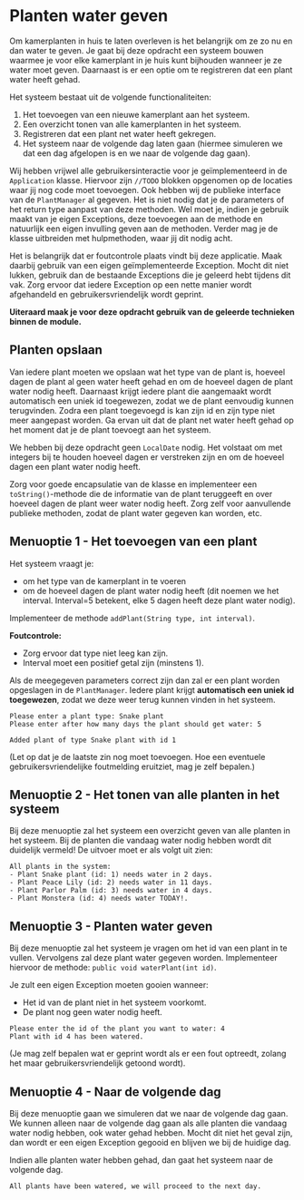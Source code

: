 # Planten water geven
Om kamerplanten in huis te laten overleven is het belangrijk om ze zo nu en dan water te geven.
Je gaat bij deze opdracht een systeem bouwen waarmee je voor elke kamerplant in je huis kunt bijhouden wanneer je ze water moet geven.
Daarnaast is er een optie om te registreren dat een plant water heeft gehad.

Het systeem bestaat uit de volgende functionaliteiten:
1. Het toevoegen van een nieuwe kamerplant aan het systeem.
2. Een overzicht tonen van alle kamerplanten in het systeem.
3. Registreren dat een plant net water heeft gekregen.
4. Het systeem naar de volgende dag laten gaan (hiermee simuleren we dat een dag afgelopen is en we naar de volgende dag gaan).

Wij hebben vrijwel alle gebruikersinteractie voor je geïmplementeerd in de `Application` klasse. Hiervoor zijn `//TODO` blokken
opgenomen op de locaties waar jij nog code moet toevoegen. Ook hebben wij de publieke interface van de `PlantManager` 
al gegeven. Het is niet nodig dat je de parameters of het return type aanpast van deze methoden. Wel moet je, indien je gebruik maakt van je eigen Exceptions, deze toevoegen aan de methode en natuurlijk een eigen invulling geven aan de methoden.
Verder mag je de klasse uitbreiden met hulpmethoden, waar jij dit nodig acht.

Het is belangrijk dat er foutcontrole plaats vindt bij deze applicatie. Maak daarbij gebruik van een eigen geïmplementeerde Exception. Mocht dit niet lukken, gebruik dan de bestaande Exceptions die je geleerd hebt tijdens dit vak. Zorg ervoor dat iedere Exception op een nette manier wordt afgehandeld en gebruikersvriendelijk wordt geprint.

**Uiteraard maak je voor deze opdracht gebruik van de geleerde technieken binnen de module.**

## Planten opslaan
Van iedere plant moeten we opslaan wat het type van de plant is, hoeveel dagen de plant al geen water heeft gehad en om de hoeveel dagen de plant water nodig heeft.
Daarnaast krijgt iedere plant die aangemaakt wordt automatisch een uniek id toegewezen, zodat we de plant eenvoudig kunnen terugvinden. Zodra een plant toegevoegd is kan zijn id en zijn type niet meer aangepast worden.
Ga ervan uit dat de plant net water heeft gehad op het moment dat je de plant toevoegt aan het systeem.

We hebben bij deze opdracht geen `LocalDate` nodig. Het volstaat om met integers bij te houden hoeveel dagen er verstreken zijn en om de hoeveel dagen een plant water nodig heeft.

Zorg voor goede encapsulatie van de klasse en implementeer een `toString()`-methode die de informatie van de plant teruggeeft en over hoeveel dagen de plant weer water nodig heeft.
Zorg zelf voor aanvullende publieke methoden, zodat de plant water gegeven kan worden, etc.

## Menuoptie 1 - Het toevoegen van een plant
Het systeem vraagt je:
- om het type van de kamerplant in te voeren
- om de hoeveel dagen de plant water nodig heeft (dit noemen we het interval. Interval=5 betekent, elke 5 dagen heeft deze plant water nodig).

Implementeer de methode `addPlant(String type, int interval)`.

**Foutcontrole:**
- Zorg ervoor dat type niet leeg kan zijn.
- Interval moet een positief getal zijn (minstens 1).

Als de meegegeven parameters correct zijn dan zal er een plant worden opgeslagen in de `PlantManager`. Iedere plant krijgt **automatisch een uniek id toegewezen**, zodat we deze weer terug kunnen vinden in het systeem.

```text
Please enter a plant type: Snake plant
Please enter after how many days the plant should get water: 5

Added plant of type Snake plant with id 1
```
(Let op dat je de laatste zin nog moet toevoegen. Hoe een eventuele gebruikersvriendelijke foutmelding eruitziet, mag je zelf bepalen.)

## Menuoptie 2 - Het tonen van alle planten in het systeem
Bij deze menuoptie zal het systeem een overzicht geven van alle planten in het systeem. Bij de planten die vandaag water nodig hebben wordt dit duidelijk vermeld!
De uitvoer moet er als volgt uit zien:

```text
All plants in the system:
- Plant Snake plant (id: 1) needs water in 2 days.
- Plant Peace Lily (id: 2) needs water in 11 days.
- Plant Parlor Palm (id: 3) needs water in 4 days.
- Plant Monstera (id: 4) needs water TODAY!.
```

## Menuoptie 3 - Planten water geven
Bij deze menuoptie zal het systeem je vragen om het id van een plant in te vullen. Vervolgens zal deze plant water gegeven worden.
Implementeer hiervoor de methode: `public void waterPlant(int id)`.

Je zult een eigen Exception moeten gooien wanneer:
- Het id van de plant niet in het systeem voorkomt.
- De plant nog geen water nodig heeft.

```text
Please enter the id of the plant you want to water: 4
Plant with id 4 has been watered.
```

(Je mag zelf bepalen wat er geprint wordt als er een fout optreedt, zolang het maar gebruikersvriendelijk getoond wordt).

## Menuoptie 4 - Naar de volgende dag
Bij deze menuoptie gaan we simuleren dat we naar de volgende dag gaan.
We kunnen alleen naar de volgende dag gaan als alle planten die vandaag water nodig hebben, ook water gehad hebben.
Mocht dit niet het geval zijn, dan wordt er een eigen Exception gegooid en blijven we bij de huidige dag.

Indien alle planten water hebben gehad, dan gaat het systeem naar de volgende dag.

```text
All plants have been watered, we will proceed to the next day.
```